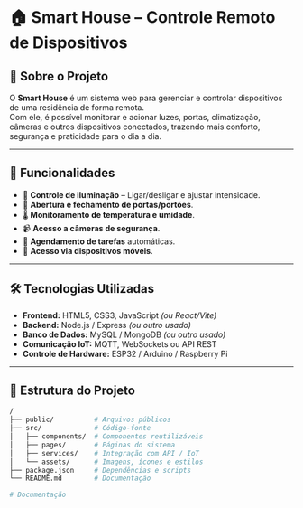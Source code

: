 # 🏠 Smart House – Controle Remoto de Dispositivos

## 📌 Sobre o Projeto
O **Smart House** é um sistema web para gerenciar e controlar dispositivos de uma residência de forma remota.  
Com ele, é possível monitorar e acionar luzes, portas, climatização, câmeras e outros dispositivos conectados, trazendo mais conforto, segurança e praticidade para o dia a dia.

---

## 🚀 Funcionalidades
- 🔦 **Controle de iluminação** – Ligar/desligar e ajustar intensidade.
- 🚪 **Abertura e fechamento de portas/portões**.
- 🌡 **Monitoramento de temperatura e umidade**.
- 📹 **Acesso a câmeras de segurança**.
- 📅 **Agendamento de tarefas** automáticas.
- 📱 **Acesso via dispositivos móveis**.

---

## 🛠 Tecnologias Utilizadas
- **Frontend:** HTML5, CSS3, JavaScript *(ou React/Vite)*  
- **Backend:** Node.js / Express *(ou outro usado)*  
- **Banco de Dados:** MySQL / MongoDB *(ou outro usado)*  
- **Comunicação IoT:** MQTT, WebSockets ou API REST  
- **Controle de Hardware:** ESP32 / Arduino / Raspberry Pi  

---

## 📂 Estrutura do Projeto
```bash
/
├── public/          # Arquivos públicos
├── src/             # Código-fonte
│   ├── components/  # Componentes reutilizáveis
│   ├── pages/       # Páginas do sistema
│   ├── services/    # Integração com API / IoT
│   └── assets/      # Imagens, ícones e estilos
├── package.json     # Dependências e scripts
└── README.md        # Documentação

# Documentação 